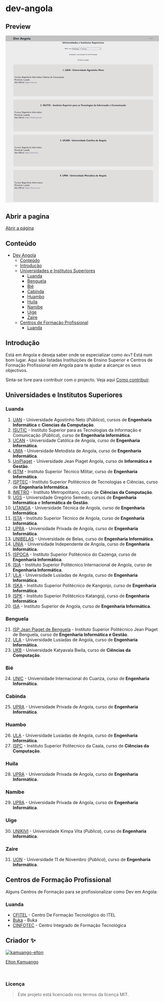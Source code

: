 # dev-angola
## Preview
![Desktop preview](images/desktop.png)

## Abrir a pagina
[Abrir a página](https://kamuango-elton.github.io/dev-angola/)
## Conteúdo

- [Dev Angola](#dev-angola)
	- [Conteúdo](#conteúdo)
	- [Introdução](#introdução)
	- [Universidades e Institutos Superiores](#universidades-e-institutos-superiores)
		- [Luanda](#luanda)
		- [Benguela](#benguela)
		- [Bié](#bié)
		- [Cabinda](#cabinda)
		- [Huambo](#huambo)
		- [Huila](#huila)
		- [Namibe](#namibe)
		- [Uige](#uige)
		- [Zaire](#zaire)
	- [Centros de Formação Profissional](#centros-de-formação-profissional)
		- [Luanda](#luanda-1)

## Introdução
Está em Angola e deseja saber onde se especializar como `dev`? Está num bom lugar.
Aqui são listadas Instituições de Ensino Superior e Centros de Formação Profissional em Angola para te ajudar a alcançar os seus objectivos.

Sinta-se livre para contribuir com o projecto. Veja aqui [Como contribuir](contribuindo.md).
## Universidades e Institutos Superiores
### Luanda
1. [UAN](https://uan.ao/) - Universidade Agostinho Neto (*Pública*), cursos de **Engenharia Informática** e **Ciencias da Computação**.
2. [ISUTIC](https://isutic.gov.ao) - Instituto Superior para as Tecnologias da Informação e Comunicação (*Pública*), curso de **Engenharia Informática**.
3. [UCAN](http://ucan.edu/) - Universidade Católica de Angola, curso de **Engenharia Informática**.
4. [UMA](https://uma.co.ao) - Universidade Metodista de Angola, curso de **Engenharia Informática**.
5. [UniPiaget](https://unipiaget-angola.org) - Universidade Jean Piaget Angola, curso de **Informática e Gestão**.
6. [ISTM](https://istm-faa.co.ao) - Instituto Superior Técnico Militar, curso de **Engenharia Informática**.
7. [ISPTEC](https://isptec.co.ao) - Instituto Superior Politécnico de Tecnologias e Ciências, curso de **Engenharia Informática**.
8. [IMETRO](http://imetroangola.com) - Instituto Metropolitano, curso de **Ciências da Computação**.
9. [UGS](https://ugs.ed.ao) - Universidade Gregório Semedo, cursos de **Engenharia Informática** e **Informática de Gestão**.
10. [UTANGA](https://utanga.co.ao/portal) - Universidade Técnica de Angola, curso de **Engenharia Informática**.
11. [ISTA](https://istangola.online) - Instituto Superior Técnico de Angola, curso de **Engenharia Informática**.
12. [UPRA](https://upra.ao) - Universidade Privada de Angola, curso de **Engenharia Informática**.
13. [UNIBELAS](https://unibelas.ga) - Universidade de Belas, curso de **Engenharia Informática**.
14. [UNIA](http://unia.ao) - Universidade Independente de Angola, curso de **Engenharia Informática**.
15. [ISPOCA](https://ispoca.ed.ao) - Instituto Superior Politécnico do Cazenga, curso de **Engenharia Informática**.
16. [ISIA](https://isia.co.ao) - Instituto Superior Politécnico Internacional de Angola, curso de **Engenharia Informática**.
17. [ULA](https://ula.co.ao) - Universidade Lusíadas de Angola, curso de **Engenharia Informática**.
18. [ISKA](https://iskaluanda.net) - Instituto Superior Politécnico de Kangonjo, curso de **Engenharia Informática**.
19. [ISPK](https://ispk.co.ao/) - Instituto Superior Politécnico Katangoji, curso de **Engenharia Informática**
20. [ISA](https://isa.ao) - Instituto Superior de Angola, curso de **Engenharia Informática**.


### Benguela
21. [ISP Jean Piaget de Benguela](http://piaget-benguela.org) - Instituto Superior Politécnico Jean Piaget de Benguela, curso de **Engenharia Informática e Gestão**.
22. [ULA](http://isplusiadabenguela.ed.ao) - Universidade Lusíadas de Angola, curso de **Engenharia Informática**.
23. [UKB](http://ukb.ed.ao) - Universidade Katyavala Bwila, curso de **Ciências da Computação**.
### Bié
24. [UNIC](https://www.unic.co.ao) - Universidade Internacional do Cuanza, curso de **Engenharia Informática**.
### Cabinda
25. [UPRA](https://upra.ao) - Universidade Privada de Angola, curso de **Engenharia Informática**.
### Huambo
26. [ULA](http://www.isplusiadahuambo.ed.ao) - Universidade Lusíadas de Angola, curso de **Engenharia Informática**.
27. [ISPC](https://www.ispcaala.com) - Instituto Superior Politecnico da Caala, curso de **Ciências da Computação**.
### Huila
28. [UPRA](https://upra.ao) - Universidade Privada de Angola, curso de **Engenharia Informática**.
### Namibe
29. [UPRA](https://upra.ao) - Universidade Privada de Angola, curso de **Engenharia Informática**.
### Uige
30. [UNIKIVI](https://unikivi.net) - Universidade Kimpa Vita (*Pública*), curso de **Engenharia Informática**.
### Zaire
31. [UON](https://uon.ed.ao) - Universidade 11 de Novembro (*Pública*), curso de **Engenharia Informática**.

## Centros de Formação Profissional
Alguns Centros de Formação para se profissionalizar como Dev em Angola:
### Luanda
- [CFITEL](https://www.itel.gov.ao/) - Centro De Formação Tecnológico do ITEL
- [Buka](https://bukaapp.com) - Buka
- [CINFOTEC](https://cinfotec.gov.ao) - Centro Integrado de Formação Tecnológica

## Criador ✨

<div>
      <a href="https://github.com/kamuango-elton">
        <img
          src="https://github.com/kamuango-elton.png"
          width="60px;" alt="kamuango-elton" />
        <br />
	<p>Elton Kamuango</p>
      </a>
</div>
<br>

### Licença
> Este projeto está licenciado nos termos da licença MIT.
